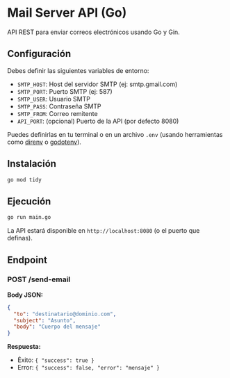 # Mail Server API (Go)

API REST para enviar correos electrónicos usando Go y Gin.

## Configuración

Debes definir las siguientes variables de entorno:

- `SMTP_HOST`: Host del servidor SMTP (ej: smtp.gmail.com)
- `SMTP_PORT`: Puerto SMTP (ej: 587)
- `SMTP_USER`: Usuario SMTP
- `SMTP_PASS`: Contraseña SMTP
- `SMTP_FROM`: Correo remitente
- `API_PORT`: (opcional) Puerto de la API (por defecto 8080)

Puedes definirlas en tu terminal o en un archivo `.env` (usando herramientas como [direnv](https://direnv.net/) o [godotenv](https://github.com/joho/godotenv)).

## Instalación

```bash
go mod tidy
```

## Ejecución

```bash
go run main.go
```

La API estará disponible en `http://localhost:8080` (o el puerto que definas).

## Endpoint

### POST /send-email

**Body JSON:**
```json
{
  "to": "destinatario@dominio.com",
  "subject": "Asunto",
  "body": "Cuerpo del mensaje"
}
```

**Respuesta:**
- Éxito: `{ "success": true }`
- Error: `{ "success": false, "error": "mensaje" }` 
